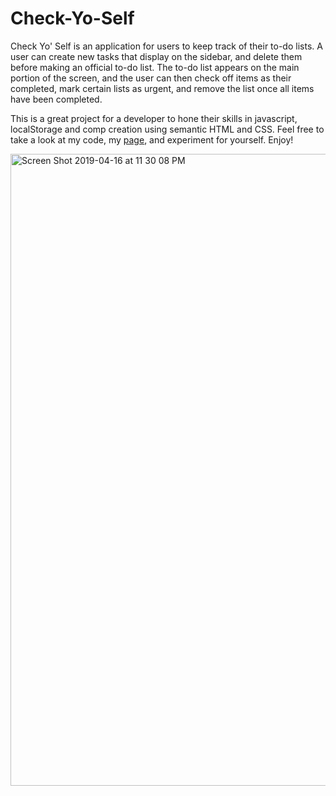 # Check-Yo-Self
Check Yo' Self is an application for users to keep track of their to-do lists. A user can create new tasks that display on the sidebar, and delete them before making an official to-do list. The to-do list appears on the main portion of the screen, and the user can then check off items as their completed, mark certain lists as urgent, and remove the list once all items have been completed.

This is a great project for a developer to hone their skills in javascript, localStorage and comp creation using semantic HTML and CSS. Feel free to take a look at my code, my [page](https://taylornoeljordan.github.io/Check-Yo-Self/), and experiment for yourself. Enjoy!

<img width="1011" alt="Screen Shot 2019-04-16 at 11 30 08 PM" src="https://user-images.githubusercontent.com/47507801/56263475-49297b80-60a0-11e9-8cee-7e3b7307e26a.png">
